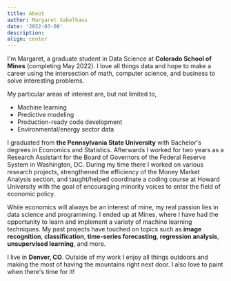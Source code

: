 ```yaml
---
title: About
author: Margaret Sabelhaus
date: '2022-03-08'
description: 
align: center
---
```


I'm Margaret, a graduate student in Data Science at **Colorado School of Mines** (completing May 2022). I love all things data and hope to make a career using the intersection of math, computer science, and business to solve interesting problems. 

My particular areas of interest are, but not limited to,
- Machine learning
- Predictive modeling
- Production-ready code development
- Environmental/energy sector data

I graduated from **the Pennsylvania State University** with Bachelor's degrees in Economics and Statistics. Afterwards I worked for two years as a Research Assistant for the Board of Governors of the Federal Reserve System in Washington, DC. During my time there I worked on various research projects, strengthened the efficiency of the Money Market Analysis section, and taught/helped coordinate a coding course at Howard University with the goal of encouraging minority voices to enter the field of economic policy.

While economics will always be an interest of mine, my real passion lies in data science and programming. I ended up at Mines, where I have had the opportunity to learn and implement a variety of machine learning techniques. My past projects have touched on topics such as **image recognition**, **classification**, **time-series forecasting**, **regression analysis**, **unsupervised learning**, and more.

I live in **Denver, CO**.  Outside of my work I enjoy all things outdoors and making the most of having the mountains right next door. I also love to paint when there's time for it!